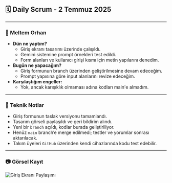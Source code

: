 ## 🗓️ Daily Scrum - 2 Temmuz 2025

---

### 👤 Meltem Orhan
- **Dün ne yaptım?**
  - Giriş ekranı tasarımı üzerinde çalışıldı.
  - Gemini sistemine prompt örnekleri test edildi.
  - Form alanları ve kullanıcı girişi kısmı için metin yapılarını denedim.
- **Bugün ne yapacağım?**
  - Giriş formunun branch üzerinden geliştirilmesine devam edeceğim.
  - Prompt yapısına göre input alanlarını revize edeceğim.
- **Karşılaştığım engeller:**
  - Yok, ancak karışıklık olmaması adına kodları main'e almadım.

---

### 📌 Teknik Notlar
- Giriş formunun taslak versiyonu tamamlandı.
- Tasarım görseli paylaşıldı ve geri bildirim alındı.
- Yeni bir `branch` açıldı, kodlar burada geliştiriliyor.
- Henüz `main` branch’e merge edilmedi; testler ve yorumlar sonrası aktarılacak.
- Takım üyeleri `GitHub` üzerinden kendi cihazlarında kodu test edebilir.

---

### 📷 Görsel Kayıt
![Giriş Ekranı Paylaşımı](https://github.com/meltem12344/Bootcamp2025/blob/main/bootcampFiles/sprintOne/dailyScrum/7.png?raw=true)


